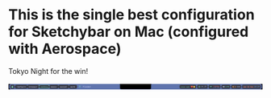 # This is the single best configuration for Sketchybar on Mac (configured with Aerospace)

Tokyo Night for the win!

<img title="Delicious Sketchybar demo" src="sketchybar.jpg">
